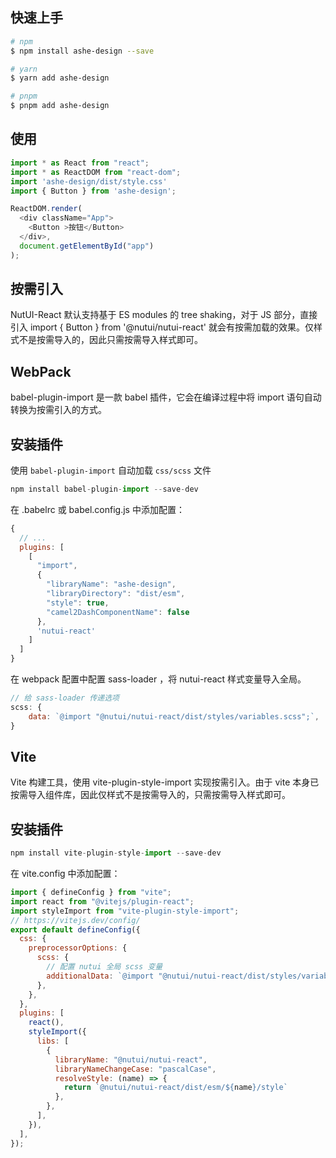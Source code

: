 ## 快速上手

```bash
# npm
$ npm install ashe-design --save

# yarn
$ yarn add ashe-design

# pnpm
$ pnpm add ashe-design
```

## 使用

```js
import * as React from "react";
import * as ReactDOM from "react-dom";
import 'ashe-design/dist/style.css'
import { Button } from 'ashe-design';

ReactDOM.render(
  <div className="App">
    <Button >按钮</Button>
  </div>,
  document.getElementById("app")
);

```


## 按需引入

NutUI-React 默认支持基于 ES modules 的 tree shaking，对于 JS 部分，直接引入 import { Button } from '@nutui/nutui-react' 就会有按需加载的效果。仅样式不是按需导入的，因此只需按需导入样式即可。

## WebPack
babel-plugin-import 是一款 babel 插件，它会在编译过程中将 import 语句自动转换为按需引入的方式。

## 安装插件

使用 `babel-plugin-import` 自动加载 `css/scss` 文件

```js
npm install babel-plugin-import --save-dev
```
在 .babelrc 或 babel.config.js 中添加配置：
```js
{
  // ...
  plugins: [
    [
      "import",
      {
        "libraryName": "ashe-design",
        "libraryDirectory": "dist/esm",
        "style": true,
        "camel2DashComponentName": false
      },
      'nutui-react'
    ]
  ]
}
```

在 webpack 配置中配置 sass-loader ，将 nutui-react 样式变量导入全局。

```javascript
// 给 sass-loader 传递选项
scss: {
    data: `@import "@nutui/nutui-react/dist/styles/variables.scss";`,
}
```

## Vite 

Vite 构建工具，使用 vite-plugin-style-import 实现按需引入。由于 vite 本身已按需导入组件库，因此仅样式不是按需导入的，只需按需导入样式即可。

## 安装插件
```javascript
npm install vite-plugin-style-import --save-dev
```

在 vite.config 中添加配置：
```javascript
import { defineConfig } from "vite";
import react from "@vitejs/plugin-react";
import styleImport from "vite-plugin-style-import";
// https://vitejs.dev/config/
export default defineConfig({
  css: {
    preprocessorOptions: {
      scss: {
        // 配置 nutui 全局 scss 变量
        additionalData: `@import "@nutui/nutui-react/dist/styles/variables.scss";`,
      },
    },
  },
  plugins: [
    react(),
    styleImport({
      libs: [
        {
          libraryName: "@nutui/nutui-react",
          libraryNameChangeCase: "pascalCase",
          resolveStyle: (name) => {
            return `@nutui/nutui-react/dist/esm/${name}/style`
          },
        },
      ],
    }),
  ],
});

```